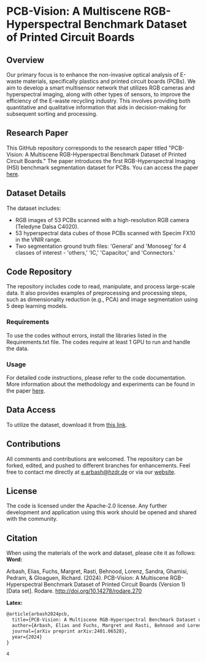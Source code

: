 # PCB-Vision: A Multiscene RGB-Hyperspectral Benchmark Dataset of Printed Circuit Boards

## Overview

Our primary focus is to enhance the non-invasive optical analysis of E-waste materials, specifically plastics and printed circuit boards (PCBs). We aim to develop a smart multisensor network that utilizes RGB cameras and hyperspectral imaging, along with other types of sensors, to improve the efficiency of the E-waste recycling industry. This involves providing both quantitative and qualitative information that aids in decision-making for subsequent sorting and processing.

## Research Paper

This GitHub repository corresponds to the research paper titled "PCB-Vision: A Multiscene RGB-Hyperspectral Benchmark Dataset of Printed Circuit Boards." The paper introduces the first RGB-Hyperspectral Imaging (HSI) benchmark segmentation dataset for PCBs. You can access the paper [here](https://arxiv.org/abs/2401.06528).

## Dataset Details

The dataset includes:
- RGB images of 53 PCBs scanned with a high-resolution RGB camera (Teledyne Dalsa C4020).
- 53 hyperspectral data cubes of those PCBs scanned with Specim FX10 in the VNIR range.
- Two segmentation ground truth files: 'General' and 'Monoseg' for 4 classes of interest - 'others,' 'IC,' 'Capacitor,' and 'Connectors.'

## Code Repository

The repository includes code to read, manipulate, and process large-scale data. It also provides examples of preprocessing and processing steps, such as dimensionality reduction (e.g., PCA) and image segmentation using 5 deep learning models.

### Requirements

To use the codes without errors, install the libraries listed in the Requirements.txt file. The codes require at least 1 GPU to run and handle the data.

### Usage

For detailed code instructions, please refer to the code documentation. More information about the methodology and experiments can be found in the paper [here](https://arxiv.org/abs/2401.06528).

## Data Access

To utilize the dataset, download it from [this link](https://rodare.hzdr.de/record/2704).

## Contributions

All comments and contributions are welcomed. The repository can be forked, edited, and pushed to different branches for enhancements. Feel free to contact me directly at e.arbash@hzdr.de or via our [website](https://www.iexplo.space/).

## License

The code is licensed under the Apache-2.0 license. Any further development and application using this work should be opened and shared with the community.

## Citation

When using the materials of the work and dataset, please cite it as follows:
**Word:**

Arbash, Elias, Fuchs, Margret, Rasti, Behnood, Lorenz, Sandra, Ghamisi, Pedram, & Gloaguen, Richard. (2024). PCB-Vision: A Multiscene RGB-Hyperspectral Benchmark Dataset of Printed Circuit Boards (Version 1) [Data set]. Rodare. http://doi.org/10.14278/rodare.270

**Latex:**
```latex
@article{arbash2024pcb,
  title={PCB-Vision: A Multiscene RGB-Hyperspectral Benchmark Dataset of Printed Circuit Boards},
  author={Arbash, Elias and Fuchs, Margret and Rasti, Behnood and Lorenz, Sandra and Ghamisi, Pedram and Gloaguen, Richard},
  journal={arXiv preprint arXiv:2401.06528},
  year={2024}
}

4
